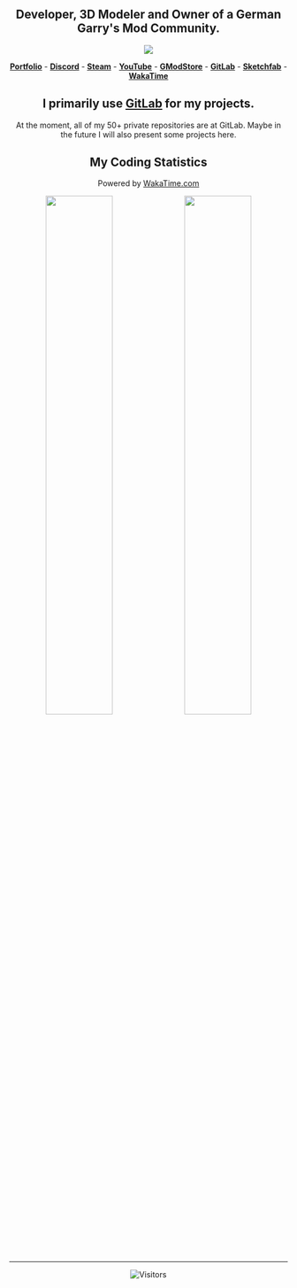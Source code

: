 <h2 align="center"> Developer, 3D Modeler and Owner of a German Garry's Mod Community.</h2>
<p align="center"><img src="https://toju.xyz/gms-stats/"/></p>
<p align="center">
  <b><a href="https://toju.xyz/">Portfolio</a></b>
  <span>-</span>
  <b><a href="https://discord.toju.xyz/">Discord</a></b>
  <span>-</span>
  <b><a href="https://steamcommunity.com/id/zTOJU">Steam</a></b>
  <span>-</span>
  <b><a href="https://www.youtube.com/channel/UCxCbplvjzZZlNz9eIFoOgRQ">YouTube</a></b>
  <span>-</span>
  <b><a href="https://www.gmodstore.com/users/TOJU">GModStore</a></b>
  <span>-</span>
  <b><a href="https://gitlab.com/zTOJU">GitLab</a></b>
  <span>-</span>
  <b><a href="https://sketchfab.com/ztoju">Sketchfab</a></b>
  <span>-</span>
  <b><a href="https://wakatime.com/@TOJU">WakaTime</a></b>
</p>
<h2 align="center">I primarily use <a href="https://gitlab.com/zTOJU">GitLab</a> for my projects.</h2>
<p align="center">At the moment, all of my 50+ private repositories are at GitLab. Maybe in the future I will also present some projects here.</p>
<h2 align="center">My Coding Statistics</h2>
<p align="center">Powered by <a href="https://wakatime.com/@TOJU">WakaTime.com</a></p>
<p float="left" align="center">
  <img width="49%" height="auto" src="https://wakatime.com/share/@TOJU/0f13fe21-77bc-4b1f-8aea-6093cfc2ae77.svg"/>
  <img width="49%" height="auto" src="https://wakatime.com/share/@TOJU/7c202986-5e06-46af-b1bd-f6b213d0ca62.svg"/> 
</p>
<hr/>
<p align="center"><img alt="Visitors" src="https://visitor-badge.glitch.me/badge?page_id=zTOJU.zTOJU"/></p>
